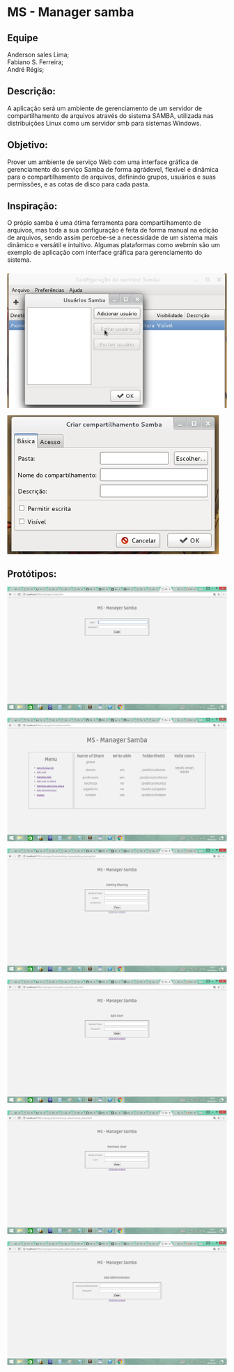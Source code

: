 # MS - Manager samba

## Equipe

Anderson sales Lima;  
Fabiano S. Ferreira;  
André Régis;

## Descrição:

A aplicação será um ambiente de gerenciamento de um servidor de compartilhamento de arquivos através do sistema SAMBA, utilizada nas distribuições Linux como um servidor smb para sistemas Windows. 

## Objetivo:

Prover um ambiente de serviço Web com uma interface gráfica de gerenciamento do serviço Samba de forma agrádevel, flexível e dinâmica para o compartilhamento de arquivos, definindo grupos, usuários e suas permissões, e as cotas de disco para cada pasta.

## Inspiração:

O própio samba é uma ótima ferramenta para compartilhamento de arquivos, 
mas toda a sua configuração é feita de forma manual na edição de arquivos, 
sendo assim percebe-se a necessidade de um sistema mais dinâmico e versátil
e intuitivo. Algumas plataformas como webmin são um exemplo de aplicação com interface gráfica para gerenciamento do sistema.

### 

![imagem samba](img/samba-adicionar-usuario.jpg)

![imagem2 samba](img/samba-config.jpg)

## Protótipos:
![img login](img/login.png)

![img login](img/home.png)

![img login](img/setting.png)

![img login](img/add_user.png)

![img login](img/rm_user.png)

![img login](img/add_adm.png)


